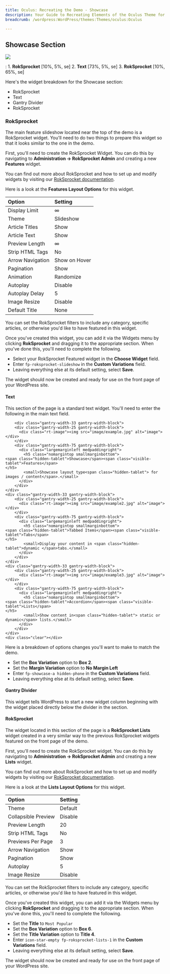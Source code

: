 ```yaml
---
title: Oculus: Recreating the Demo - Showcase
description: Your Guide to Recreating Elements of the Oculus Theme for WordPress
breadcrumb: /wordpress:WordPress/themes:Themes/oculus:Oculus

---
```


Showcase Section
-----
![][demo]

:	1. **RokSprocket** [10%, 5%, se]
	2. **Text** [73%, 5%, se]
	3. **RokSprocket** [10%, 65%, se]

Here's the widget breakdown for the Showcase section:

* RokSprocket
* Text
* Gantry Divider
* RokSprocket

### RokSprocket

The main feature slideshow located near the top of the demo is a RokSprocket widget. You'll need to do two things to prepare this widget so that it looks similar to the one in the demo.

First, you'll need to create the RokSprocket Widget. You can do this by navigating to **Administration -> RokSprocket Admin** and creating a new **Features** widget. 

You can find out more about RokSprocket and how to set up and modify widgets by visiting our [RokSprocket documentation][roksprocket].

Here is a look at the **Features Layout Options** for this widget.

| Option           | Setting       |  
| :--------------- | :------------ |  
| Display Limit    | ∞             |  
| Theme            | Slideshow     |  
| Article Titles   | Show          |  
| Article Text     | Show          |  
| Preview Length   | ∞             |  
| Strip HTML Tags  | No            |  
| Arrow Navigation | Show on Hover |  
| Pagination       | Show          |  
| Animation        | Randomize     |  
| Autoplay         | Disable       |  
| Autoplay Delay   | 5             |  
| Image Resize     | Disable       |  
| Default Title    | None          |  

You can set the RokSprocket filters to include any category, specific articles, or otherwise you'd like to have featured in this widget.

Once you've created this widget, you can add it via the Widgets menu by clicking **RokSprocket** and dragging it to the appropriate section. When you've done this, you'll need to complete the following.

* Select your RokSprocket Featured widget in the **Choose Widget** field.
* Enter `fp-roksprocket-slideshow` in the **Custom Variations** field.
* Leaving everything else at its default setting, select **Save**.

The widget should now be created and ready for use on the front page of your WordPress site.

#### Text

This section of the page is a standard text widget. You'll need to enter the following in the main text field.

~~~
	<div class="gantry-width-33 gantry-width-block">
	<div class="gantry-width-25 gantry-width-block">
	  <div class="rt-image"><img src="image/example.jpg" alt="image"></div>
	</div>
	<div class="gantry-width-75 gantry-width-block">
	  <div class="largemarginleft medpaddingright">
	    <h5 class="nomargintop smallmarginbottom">
<span class="hidden-tablet">Showcase</span><span class="visible-tablet">Features</span>
</h5>
		<small>Showcase layout type<span class="hidden-tablet"> for images / content</span>.</small>
	  </div>
	</div>
</div>	
<div class="gantry-width-33 gantry-width-block">
	<div class="gantry-width-25 gantry-width-block">
	  <div class="rt-image"><img src="image/example2.jpg" alt="image"></div>
	</div>
	<div class="gantry-width-75 gantry-width-block">
	  <div class="largemarginleft medpaddingright">
	    <h5 class="nomargintop smallmarginbottom">
<span class="hidden-tablet">Tabbed Items</span><span class="visible-tablet">Tabs</span>
</h5>
	    <small>Display your content in <span class="hidden-tablet">dynamic </span>tabs.</small>
	  </div>
	</div>
</div>	
<div class="gantry-width-33 gantry-width-block">
	<div class="gantry-width-25 gantry-width-block">
	  <div class="rt-image"><img src="image/example3.jpg" alt="image"></div>
	</div>
	<div class="gantry-width-75 gantry-width-block">
	  <div class="largemarginleft medpaddingright">
	    <h5 class="nomargintop smallmarginbottom">
<span class="hidden-tablet">Accordion</span><span class="visible-tablet">Lists</span>
</h5>
	    <small>Show content in<span class="hidden-tablet"> static or dynamic</span> lists.</small>
	  </div>
	</div>
</div>	
<div class="clear"></div>
~~~

Here is a breakdown of options changes you'll want to make to match the demo.

* Set the **Box Variation** option to **Box 2**.
* Set the **Margin Variation** option to **No Margin Left**
* Enter `fp-showcase-a hidden-phone` in the **Custom Variations** field.
* Leaving everything else at its default setting, select **Save**.

#### Gantry Divider

This widget tells WordPress to start a new widget column beginning with the widget placed directly below the divider in the section.

#### RokSprocket

The widget located in this section of the page is a **RokSprocket Lists** widget created in a very similar way to the previous RokSprocket widgets featured on the front page of the demo.

First, you'll need to create the RokSprocket widget. You can do this by navigating to **Administration -> RokSprocket Admin** and creating a new **Lists** widget.

You can find out more about RokSprocket and how to set up and modify widgets by visiting our [RokSprocket documentation][roksprocket].

Here is a look at the **Lists Layout Options** for this widget.

| Option              | Setting |  
| :------------------ | :------ |  
| Theme               | Default |  
| Collapsible Preview | Disable |  
| Preview Length      | 20      |  
| Strip HTML Tags     | No      |  
| Previews Per Page   | 3       |  
| Arrow Navigation    | Show    |  
| Pagination          | Show    |  
| Autoplay            | 5       |  
| Image Resize        | Disable |  

You can set the RokSprocket filters to include any category, specific articles, or otherwise you'd like to have featured in this widget.

Once you've created this widget, you can add it via the Widgets menu by clicking **RokSprocket** and dragging it to the appropriate section. When you've done this, you'll need to complete the following.

* Set the **Title** to `Most Popular`
* Set the **Box Variation** option to **Box 6**.
* Set the **Title Variation** option to **Title 4**.
* Enter `icon-star-empty fp-roksprocket-lists-1` in the **Custom Variations** field.
* Leaving everything else at its default setting, select **Save**.

The widget should now be created and ready for use on the front page of your WordPress site. 

[demo]: assets/demo_3.jpeg
[roksprocket]: ../../plugins/roksprocket/